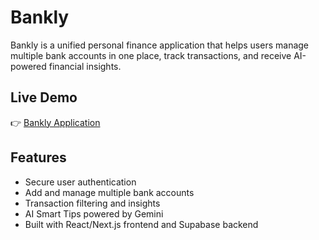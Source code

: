 # Bankly

Bankly is a unified personal finance application that helps users manage multiple bank accounts in one place, track transactions, and receive AI-powered financial insights.

## Live Demo
👉 [Bankly Application](https://bankly.app/)

## Features
- Secure user authentication
- Add and manage multiple bank accounts
- Transaction filtering and insights
- AI Smart Tips powered by Gemini
- Built with React/Next.js frontend and Supabase backend